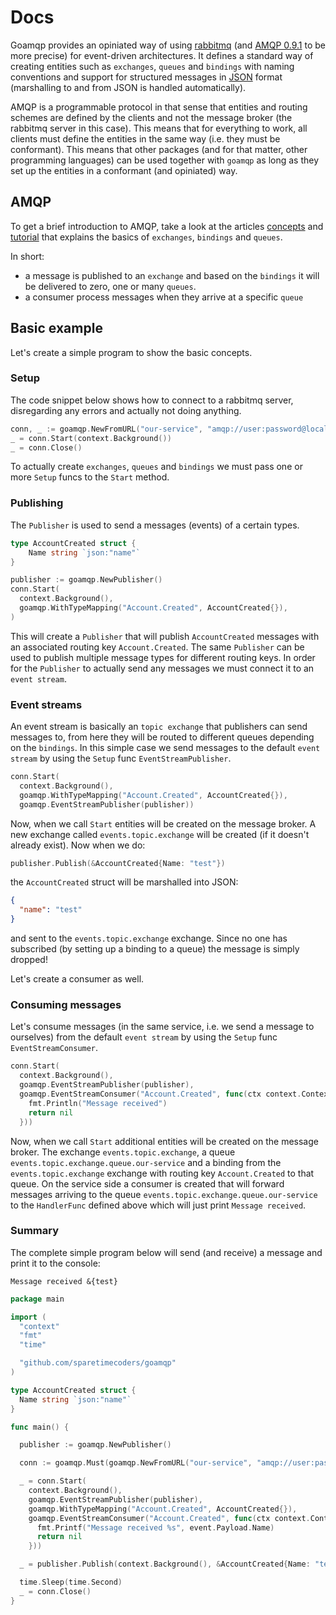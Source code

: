 # Docs

Goamqp provides an opiniated way of using [rabbitmq](https://www.rabbitmq.com/) (and
[AMQP 0.9.1](https://www.rabbitmq.com/protocol.html) to be more precise) for event-driven architectures.
It defines a standard way of creating entities such as `exchanges`, `queues` and `bindings` with naming conventions and
support for structured messages in [JSON](https://www.json.org/json-en.html) format (marshalling to and from JSON is
handled automatically).

AMQP is a programmable protocol in that sense that entities and routing schemes are defined by the clients and not the
message broker (the rabbitmq server in this case). This means that for everything to work, all clients must define the
entities in the same way (i.e. they must be conformant).
This means that other packages (and for that matter, other programming languages) can be used together with `goamqp`
as long as they set up the entities in a conformant (and opiniated) way.

## AMQP

To get a brief introduction to AMQP, take a look at the articles
[concepts](https://www.rabbitmq.com/tutorials/amqp-concepts.html) and
[tutorial](https://www.rabbitmq.com/getstarted.html) that explains the basics of `exchanges`, `bindings` and `queues`.

In short:

* a message is published to an `exchange` and based on the `bindings` it will be delivered to zero, one or many `queues`.
* a consumer process messages when they arrive at a specific `queue`

## Basic example

Let's create a simple program to show the basic concepts.

### Setup

The code snippet below shows how to connect to a rabbitmq server, disregarding any errors and actually not doing
anything.

```go
conn, _ := goamqp.NewFromURL("our-service", "amqp://user:password@localhost:5672/")
_ = conn.Start(context.Background())
_ = conn.Close()
```

To actually create `exchanges`, `queues` and `bindings` we must pass one or more `Setup` funcs to the `Start` method.

### Publishing

The `Publisher` is used to send a messages (events) of a certain types.

```go
type AccountCreated struct {
    Name string `json:"name"`
}

publisher := goamqp.NewPublisher()
conn.Start(
  context.Background(),
  goamqp.WithTypeMapping("Account.Created", AccountCreated{}),
)

```
This will create a `Publisher` that will publish `AccountCreated` messages with an associated routing key
`Account.Created`. The same `Publisher` can be used to publish multiple message types for different routing keys.
In order for the `Publisher` to actually send any messages we must connect it to an `event stream`.

### Event streams
An event stream is basically an `topic exchange` that publishers can send messages to, from here they will be routed to
different queues depending on the `bindings`.
In this simple case we send messages to the default `event stream` by using the `Setup` func
`EventStreamPublisher`.

```go
conn.Start(
  context.Background(),
  goamqp.WithTypeMapping("Account.Created", AccountCreated{}),
  goamqp.EventStreamPublisher(publisher))
```

Now, when we call `Start` entities will be created on the message broker. A new exchange  called `events.topic.exchange`
will be created (if it doesn't already exist). Now when we do:

```go
publisher.Publish(&AccountCreated{Name: "test"})
```
the `AccountCreated` struct will be marshalled into JSON:

```json
{
  "name": "test"
}
```
and sent to the `events.topic.exchange` exchange. Since no one has subscribed (by setting up a binding to a queue) the
message is simply dropped!

Let's create a consumer as well.

### Consuming messages

Let's consume messages (in the same service, i.e. we send a message to ourselves) from the default `event stream` by
using the `Setup` func `EventStreamConsumer`.

```go
conn.Start(
  context.Background(),
  goamqp.EventStreamPublisher(publisher),
  goamqp.EventStreamConsumer("Account.Created", func(ctx context.Context, event goamqp.ConsumableEvent[AccountCreated]) error {
    fmt.Println("Message received")
    return nil
  }))

```

Now, when we call `Start` additional entities will be created on the message broker.
The exchange `events.topic.exchange`, a queue `events.topic.exchange.queue.our-service` and a binding from the
`events.topic.exchange` exchange with routing key `Account.Created` to that queue.
On the service side a consumer is created that will forward messages arriving to the queue
`events.topic.exchange.queue.our-service` to the `HandlerFunc` defined above which will just print `Message received`.

### Summary

The complete simple program below will send (and receive) a message and print it to the console:

```
Message received &{test}
```

```go
package main

import (
  "context"
  "fmt"
  "time"

  "github.com/sparetimecoders/goamqp"
)

type AccountCreated struct {
  Name string `json:"name"`
}

func main() {

  publisher := goamqp.NewPublisher()

  conn := goamqp.Must(goamqp.NewFromURL("our-service", "amqp://user:password@localhost:5672/"))

  _ = conn.Start(
    context.Background(),
    goamqp.EventStreamPublisher(publisher),
    goamqp.WithTypeMapping("Account.Created", AccountCreated{}),
    goamqp.EventStreamConsumer("Account.Created", func(ctx context.Context, event goamqp.ConsumableEvent[AccountCreated]) error {
      fmt.Printf("Message received %s", event.Payload.Name)
      return nil
    }))

  _ = publisher.Publish(context.Background(), &AccountCreated{Name: "test"})

  time.Sleep(time.Second)
  _ = conn.Close()
}
```
